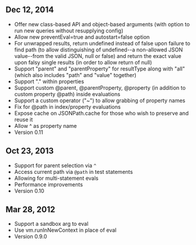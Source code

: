 ## Dec 12, 2014
* Offer new class-based API and object-based arguments (with option to run new queries without resupplying config)
* Allow new preventEval=true and autostart=false option
* For unwrapped results, return undefined instead of false upon failure to find path (to allow distinguishing of undefined--a non-allowed JSON value--from the valid JSON, null or false) and return the exact value upon falsy single results (in order to allow return of null)
* Support "parent" and "parentProperty" for resultType along with "all" (which also includes "path" and "value" together)
* Support "." within properties
* Support custom @parent, @parentProperty, @property (in addition to custom property @path) inside evaluations
* Support a custom operator ("~") to allow grabbing of property names
* Fix for @path in index/property evaluations
* Expose cache on JSONPath.cache for those who wish to preserve and reuse it
* Allow ^ as property name
* Version 0.11

## Oct 23, 2013

* Support for parent selection via `^`
* Access current path via `@path` in test statements
* Allowing for multi-statement evals
* Performance improvements
* Version 0.10

## Mar 28, 2012

* Support a sandbox arg to eval
* Use vm.runInNewContext in place of eval
* Version 0.9.0
